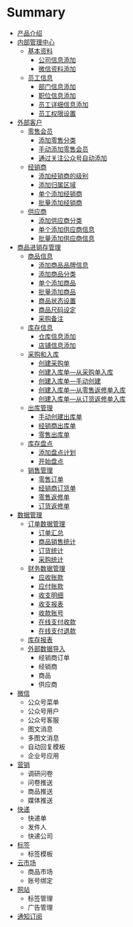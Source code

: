 # Summary

* [产品介绍](README.md)
* [内部管理中心](内部管理中心.md)
    * [基本资料](基本资料.md)
        * [公司信息添加](公司信息添加.md)
        * [微信资料添加](微信资料添加.md)
    * [员工信息](员工信息.md)
        * [部门信息添加](部门信息添加.md)
        * [职位信息添加](职位信息添加.md)
        * [员工详细信息添加](员工详细信息添加.md)
        * [员工权限设置](员工权限设置.md)
* [外部客户](外部客户.md)
    * [零售会员](零售会员.md)
        * [添加零售分类](添加零售分类.md)
        * [手动添加零售会员](手动添加零售会员.md)
        * [通过关注公众号自动添加](通过关注公众号自动添加.md)
    * [经销商](经销商.md)
        * [添加经销商的级别](添加经销商的级别.md)
        * [添加归属区域](添加归属区域.md)
        * [单个添加经销商](单个添加经销商.md)
        * [批量添加经销商](批量添加经销商.md)
    * [供应商](供应商.md)
        * [添加供应商分类](添加供应商详细信息.md)
        * [单个添加供应商信息](添加供应商分类.md)
        * [批量添加供应商信息](批量添加供应商分类.md)
* [商品进销存管理](商品进销存管理.md)
    * [商品信息](商品信息.md)
        * [添加商品品牌信息](添加商品品牌信息.md)
        * [添加商品分类](添加商品分类.md)
        * [单个添加商品](单个添加商品.md)
        * [批量添加商品](批量添加商品.md)
        * [商品状态设置](商品状态设置.md)
        * [商品尺码设定](商品尺码设定.md)
        * [采购备注](采购备注.md)
    * [库存信息](库存信息.md)
        * [仓库信息添加](仓库信息添加.md)
        * [店铺信息添加](店铺信息添加.md)
    * [采购和入库](采购和入库.md)
        * [创建采购单](创建采购单.md)
        * [创建入库单—从采购单入库](创建入库单—从采购单入库.md)
        * [创建入库单—手动创建](创建入库单—手动创建.md)
        * [创建入库单—从零售返修单入库](创建入库单—从零售返修单入库.md)
        * [创建入库单—从订货返修单入库](创建入库单—从订货返修单入库.md)
    * [出库管理](出库管理.md)
        * [手动创建出库单](手动创建出库单.md)
        * [经销商出库单](经销商出库单.md)
        * [零售出库单](零售出库单.md)
    * [库存盘点](库存盘点.md)
        * [添加盘点计划](添加盘点计划.md)
        * [开始盘点](开始盘点.md)
    * [销售管理](销售管理.md)
        * [零售订单](零售订单.md)
        * [经销商订货单](经销商订货单.md)
        * [零售返修单](零售返修单.md)
        * [订货返修单](订货返修单.md)
* [数据管理](数据管理.md)
    * [订单数据管理](订单数据管理.md)
        * [订单汇总](订单统计.md)
        * [商品销售统计](商品销售统计.md)
        * [订货统计](订货统计.md)
        * [采购统计](采购统计.md)
    * [财务数据管理](财务数据管理.md)
        * [应收账款](收款统计.md)
        * [应付账款](应付账款.md)
        * [收支明细](收支明细.md)
        * [收支报表](收支报表.md)
        * [收款账号](收款账号.md)
        * [在线支付收款](在线支付收款.md)
        * [在线支付退款](在线退款.md)
    * [库存报表](库存报表.md)
    * [外部数据导入](数据导入.md)
        * 经销商订单
        * 经销商
        * 商品
        * 供应商
* [微信](微信.md)
    * 公众号菜单
    * 公众号用户
    * 公众号客服
    * 图文消息
    * 多图文消息
    * 自动回复模板
    * 企业号应用
* [营销](营销.md)
    * 调研问卷
    * 问卷推送
    * 商品推送
    * 媒体推送
* [快递](快递.md)
    * 快递单
    * 发件人
    * 快递公司
* [标签](标签.md)
    * 标签模板
* [云市场](云市场.md)
    * 商品市场
    * 账号绑定
* [网站](网站.md)
    * 标签管理
    * 广告管理
* [通知订阅](通知订阅.md)

